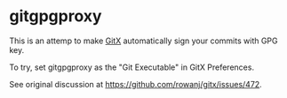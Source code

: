 # gitgpgproxy

This is an attemp to make [GitX](https://rowanj.github.io/gitx/) automatically sign your commits with GPG key.

To try, set gitgpgproxy as the "Git Executable" in GitX Preferences.

See original discussion at https://github.com/rowanj/gitx/issues/472.
